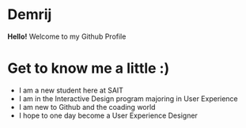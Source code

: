# Demrij 
**Hello!**
Welcome to my Github Profile 

# <H1> Get to know me a little :)
- I am a new student here at SAIT 
- I am in the Interactive Design program majoring in User Experience 
- I am new to Github and the coading world 
- I hope to one day become a User Experience Designer 


